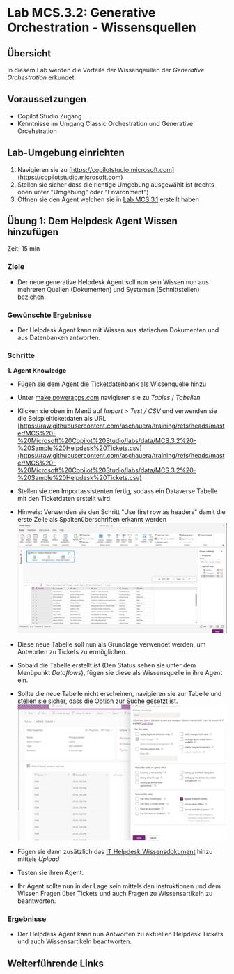 # Lab MCS.3.2: Generative Orchestration - Wissensquellen

## Übersicht
In diesem Lab werden die Vorteile der Wissenqeullen der *Generative Orchestration* erkundet.

## Voraussetzungen
- Copilot Studio Zugang
- Kenntnisse im Umgang Classic Orchestration und Generative Orcehstration

## Lab-Umgebung einrichten
1. Navigieren sie zu [https://copilotstudio.microsoft.com](https://copilotstudio.microsoft.com)
2. Stellen sie sicher dass die richtige Umgebung ausgewählt ist (rechts oben unter "Umgebung" oder "Environment")
3. Öffnen sie den Agent welchen sie in [Lab MCS.3.1](Lab%20MCS.3.1%20-%20Generative%20Orchestration.md) erstellt haben

## Übung 1: Dem Helpdesk Agent Wissen hinzufügen
Zeit: 15 min
### Ziele
- Der neue generative Helpdesk Agent soll nun sein Wissen nun aus mehreren Quellen (Dokumenten) und Systemen (Schnittstellen) beziehen.

### Gewünschte Ergebnisse
-  Der Helpdesk Agent kann mit Wissen aus statischen Dokumenten und aus Datenbanken antworten.

### Schritte

**1. Agent Knowledge**

- Fügen sie dem Agent die Ticketdatenbank als Wissenquelle hinzu
- Unter [make.powerapps.com](https://make.powerapps.com) navigieren sie zu *Tables* / *Tabellen*
- Klicken sie oben im Menü auf *Import > Test / CSV* und verwenden sie die Beispielticketdaten als URL
[https://raw.githubusercontent.com/aschauera/training/refs/heads/master/MCS%20-%20Microsoft%20Copilot%20Studio/labs/data/MCS.3.2%20-%20Sample%20Helpdesk%20Tickets.csv](https://raw.githubusercontent.com/aschauera/training/refs/heads/master/MCS%20-%20Microsoft%20Copilot%20Studio/labs/data/MCS.3.2%20-%20Sample%20Helpdesk%20Tickets.csv)

- Stellen sie den Importassistenten fertig, sodass ein Dataverse Tabelle mit den Ticketdaten erstellt wird.
- Hinweis: Verwenden sie den Schritt "Use first row as headers" damit die erste Zeile als Spaltenüberschriften erkannt werden
![](../img/M04_ImportTicketData.png)
- Diese neue Tabelle soll nun als Grundlage verwendet werden, um Antworten zu Tickets zu ermöglichen.

- Sobald die Tabelle erstellt ist  (Den Status sehen sie unter dem Menüpunkt *Dataflows*), fügen sie diese als Wissensquelle in ihre Agent ein.
- Sollte die neue Tabelle nicht erscheinen, navigieren sie zur Tabelle und stellen sie sicher, dass die Option zur Suche gesetzt ist.
![Dataverse Search](../img/M04_EnableDVSearch.png)
- Fügen sie dann zusätzlich das [IT Helpdesk Wissensdokument](../labs/data/M03%20GenAnswers%20-%20HelpDesk%20KB%20Document.pdf) hinzu mittels *Upload*

- Testen sie ihren Agent. 
- Ihr Agent sollte nun in der Lage sein mittels den Instruktionen und dem Wissen Fragen über Tickets und auch Fragen zu Wissensartikeln zu beantworten.

### Ergebnisse
- Der Helpdesk Agent kann nun Antworten zu aktuellen Helpdesk Tickets und auch Wissensartikeln beantworten.

## Weiterführende Links

